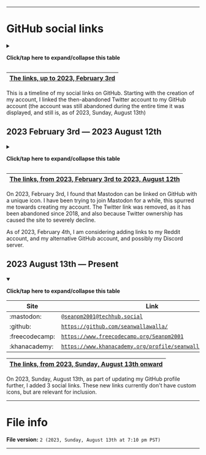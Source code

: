 
***

# GitHub social links

<details><summary><p><b>Click/tap here to expand/collapse this table</b></p></summary>

## 2020 (unknown date) — 2023 February 3rd

| Site | Link |
|---|---|
| :twitter: | [`@seanawallawalla`](https://twitter.com/seanwallawalla/) |
| :null: | `<empty>` |
| :null: | `<empty>` |
| :null: | `<empty>` |

</details>

| [The links, up to 2023, February 3rd](/Social-Links/2020.05.26/) |
|---|

This is a timeline of my social links on GitHub. Starting with the creation of my account, I linked the then-abandoned Twitter account to my GitHub account (the account was still abandoned during the entire time it was displayed, and still is, as of 2023, Sunday, August 13th)

## 2023 February 3rd — 2023 August 12th

<details><summary><p><b>Click/tap here to expand/collapse this table</b></p></summary>

| Site | Link |
|---|---|
| :mastodon: | [`@seanpm2001@techhub.social`](https://techhub.social/@seanpm2001) |
| :null: | `<empty>` |
| :null: | `<empty>` |
| :null: | `<empty>` |

</details>

| [The links, from 2023, February 3rd to 2023, August 12th](/Social-Links/2023.02.03/) |
|---|

On 2023, February 3rd, I found that Mastodon can be linked on GitHub with a unique icon. I have been trying to join Mastodon for a while, this spurred me towards creating my account. The Twitter link was removed, as it has been abandoned since 2018, and also because Twitter ownership has caused the site to severely decline.

As of 2023, February 4th, I am considering adding links to my Reddit account, and my alternative GitHub account, and possibly my Discord server.

## 2023 August 13th — Present

<details open><summary><p><b>Click/tap here to expand/collapse this table</b></p></summary>

| Site | Link |
|---|---|
| :mastodon: | [`@seanpm2001@techhub.social`](https://techhub.social/@seanpm2001) |
| :github: | [`https://github.com/seanwallawalla/`](https://github.com/seanwallawalla/) |
| :freecodecamp: | [`https://www.freecodecamp.org/Seanpm2001`](https://www.freecodecamp.org/Seanpm2001) |
| :khanacademy: | [`https://www.khanacademy.org/profile/seanwallawallaofficial`](https://www.khanacademy.org/profile/seanwallawallaofficial) |

</details>

| [The links, from 2023, Sunday, August 13th onward](/Social-Links/2023.08.13/) |
|---|

On 2023, Sunday, August 13th, as part of updating my GitHub profile further, I added 3 social links. These new links currently don't have custom icons, but are relevant for inclusion.


***

# File info

**File version:** `2 (2023, Sunday, August 13th at 7:10 pm PST)`

***
